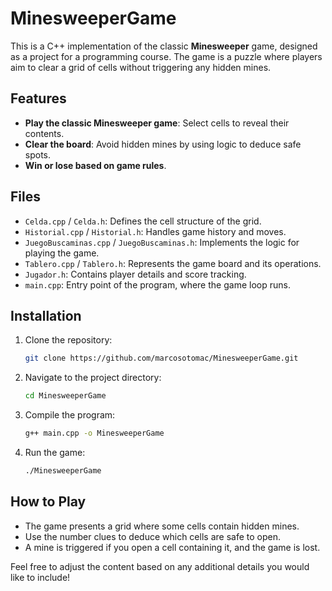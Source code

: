# MinesweeperGame

This is a C++ implementation of the classic **Minesweeper** game, designed as a project for a programming course. The game is a puzzle where players aim to clear a grid of cells without triggering any hidden mines.

## Features

- **Play the classic Minesweeper game**: Select cells to reveal their contents.
- **Clear the board**: Avoid hidden mines by using logic to deduce safe spots.
- **Win or lose based on game rules**.

## Files

- `Celda.cpp` / `Celda.h`: Defines the cell structure of the grid.
- `Historial.cpp` / `Historial.h`: Handles game history and moves.
- `JuegoBuscaminas.cpp` / `JuegoBuscaminas.h`: Implements the logic for playing the game.
- `Tablero.cpp` / `Tablero.h`: Represents the game board and its operations.
- `Jugador.h`: Contains player details and score tracking.
- `main.cpp`: Entry point of the program, where the game loop runs.

## Installation

1. Clone the repository:
    ```bash
    git clone https://github.com/marcosotomac/MinesweeperGame.git
    ```
2. Navigate to the project directory:
    ```bash
    cd MinesweeperGame
    ```
3. Compile the program:
    ```bash
    g++ main.cpp -o MinesweeperGame
    ```
4. Run the game:
    ```bash
    ./MinesweeperGame
    ```

## How to Play

- The game presents a grid where some cells contain hidden mines.
- Use the number clues to deduce which cells are safe to open.
- A mine is triggered if you open a cell containing it, and the game is lost.

Feel free to adjust the content based on any additional details you would like to include!
